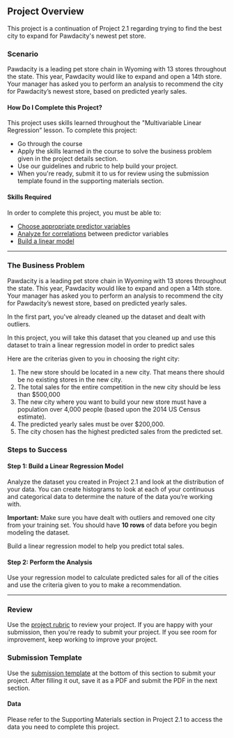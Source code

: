 ## Project Overview

This project is a continuation of Project 2.1 regarding trying to find the best city to expand for Pawdacity's newest pet store.

### Scenario

Pawdacity is a leading pet store chain in Wyoming with 13 stores throughout the state.  This year, Pawdacity would like to expand and open a 14th store. Your manager has asked you to perform an analysis to recommend the city for Pawdacity’s newest store, based on predicted yearly sales.

#### How Do I Complete this Project?

This project uses skills learned throughout the "Multivariable Linear Regression” lesson. To complete this project:

* Go through the course
* Apply the skills learned in the course to solve the business problem given in the project details section. 
* Use our guidelines and rubric to help build your project.
* When you're ready, submit it to us for review using the submission template found in the supporting materials section.

#### Skills Required

In order to complete this project, you must be able to:

* [Choose appropriate predictor variables](https://classroom.udacity.com/nanodegrees/nd008/parts/3d606c26-cb8e-43af-9199-7e3577aa3392/modules/480be91f-5f4f-4a36-bbe7-a3fd9d383124/lessons/3a709787-3aa0-4b4e-941d-cdbf1408c09e/concepts/28aebfa2-68a0-4125-b4a6-5183b0f0e415#)
* [Analyze for correlations](https://classroom.udacity.com/nanodegrees/nd008/parts/3d606c26-cb8e-43af-9199-7e3577aa3392/modules/480be91f-5f4f-4a36-bbe7-a3fd9d383124/lessons/3a709787-3aa0-4b4e-941d-cdbf1408c09e/concepts/0f5850d4-07c2-4f98-a239-c5660856daf3#) between predictor variables
* [Build a linear model](https://classroom.udacity.com/nanodegrees/nd008/parts/c0b53068-1239-4f01-82bf-24886872f48e/modules/bf705147-0d7c-4492-842a-698a6410a8a3/lessons/4e33b70a-72a4-47cb-959a-28632ae6aaff/concepts/50223fb9-0a0a-4672-ba4c-deef74ebcc19#)

----------

### The Business Problem

Pawdacity is a leading pet store chain in Wyoming with 13 stores throughout the state.  This year, Pawdacity would like to expand and open a 14th store. Your manager has asked you to perform an analysis to recommend the city for Pawdacity’s newest store, based on predicted yearly sales.

In the first part, you've already cleaned up the dataset and dealt with outliers. 

In this project, you will take this dataset that you cleaned up and use this dataset to train a linear regression model in order to predict sales 

Here are the criterias given to you in choosing the right city:

1. The new store should be located in a new city. That means there should be no existing stores in the new city.
2. The total sales for the entire competition in the new city should be less than $500,000
3. The new city where you want to build your new store must have a population over 4,000 people (based upon the 2014 US Census estimate).
4. The predicted yearly sales must be over $200,000.
5. The city chosen has the highest predicted sales from the predicted set.

### Steps to Success

#### Step 1: Build a Linear Regression Model

Analyze the dataset you created in Project 2.1 and look at the distribution of your data. You can create histograms to look at each of your continuous and categorical data to determine the nature of the data you’re working with.

**Important:** Make sure you have dealt with outliers and removed one city from your training set. You should have **10 rows** of data before you begin modeling the dataset.

Build a linear regression model to help you predict total sales.

#### Step 2: Perform the Analysis

Use your regression model to calculate predicted sales for all of the cities and use the criteria given to you to make a recommendation.


----------------


### Review

Use the [project rubric](https://review.udacity.com/#!/rubrics/381/view) to review your project. If you are happy with your submission, then you're ready to submit your project. If you see room for improvement, keep working to improve your project.

### Submission Template

Use the [submission template](https://d17h27t6h515a5.cloudfront.net/topher/2016/September/57d965ff_p2.2-submission-template/p2.2-submission-template.docx) at the bottom of this section to submit your project.  After filling it out, save it as a PDF and submit the PDF in the next section.

#### Data

Please refer to the Supporting Materials section in Project 2.1 to access the data you need to complete this project.
